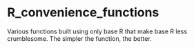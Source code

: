 # R_convenience_functions
Various functions built using only base R that make base R less crumblesome. The simpler the function, the better.
